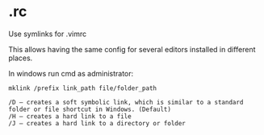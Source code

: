 # .rc

Use symlinks for .vimrc

This allows having the same config for several editors installed in different places.

In windows run cmd as administrator:

    mklink /prefix link_path file/folder_path

    /D – creates a soft symbolic link, which is similar to a standard folder or file shortcut in Windows. (Default)
    /H – creates a hard link to a file
    /J – creates a hard link to a directory or folder
